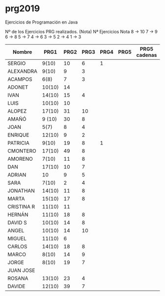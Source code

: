 # prg2019
Ejercicios de Programación en Java

Nº de los Ejercicios PRG realizados. (Nota)
Nª Ejercicios	Nota
8 ->	10
7  ->	9
6	 ->	8
5	 ->	7
4	 ->	6
3	 ->	5
2	 ->	4
1	 ->	3

| Nombre    | PRG1 | PRG2 | PRG3 | PRG4 | PRG5 | PRG5 cadenas| PRG6 | PRG7 | PRG8 |Titulo Proyecto |
| ------    | ---- | ---- | ---- | ---- | ---- | ----------- | ---- | ---- | ---- |--------------- |
| SERGIO    | 9(10)|  10  |   6  |  1   |      |             |      |      |      |      |
| ALEXANDRA | 9(10)|  9   |   3  |      |      |             |      |      |      |      |
| ACAMPOS   | 6(8) |  7   |   3  |      |      |             |      |      |      |      |
| ADONET    |10(10)|  14  |      |      |      |             |      |      |      |      |
| IVAN      |14(10)|  15  |   4  |      |      |             |      |      |      |      |
| LUIS      |10(10)|  10  |      |      |      |             |      |      |      |      |
| ALOPEZ    |17(10)|  31  |  10  |      |      |             |      |      |      |      |EmpresaAutobuses
| AMAÑÓ     |9 (10)|  30  |   8  |      |      |             |      |      |      |      |
| JOAN      |  5(7)|   8  |   4  |      |      |             |      |      |      |      |
| ENRIQUE   |12(10)|   9  |   2  |      |      |             |      |      |      |      |
| PATRICIA  | 9(10)|  19  |   8  |  1   |      |             |      |      |      |      |
| CMONTERO  |17(10)|  49  |   8  |      |      |             |      |      |      |      |
| AMORENO   | 7(10)|  11  |   8  |      |      |             |      |      |      |      |
| DAN       |17(10)|  10  |   7  |      |      |             |      |      |      |      |
| ADRIAN    |  10  |   9  |   5  |      |      |             |      |      |      |      |
| SARA      | 7(10)|  2   |   4  |      |      |             |      |      |      |      |
| JONATHAN  |14(10)|  11  |   8  |      |      |             |      |      |      |      |
| MARTA     |15(10)|  17  |   8  |      |      |             |      |      |      |      |Casa de la juventud Las Fuentes
| CRISTINA R|11(10)|  11  |      |      |      |             |      |      |      |      |
| HERNÁN    |11(10)|  18  |   8  |      |      |             |      |      |      |      |
| DAVID S   |10(10)|  14  |   8  |      |      |             |      |      |      |      |
| ANGEL     |10(10)|  14  |  10  |      |      |             |      |      |      |      |
| MIGUEL    |11(10)|  6   |      |      |      |             |      |      |      |      |
| CARLOS    |14(10)|  18  |   8  |      |      |             |      |      |      |      |
| MARCO     | 8(10)|  14  |   9  |      |      |             |      |      |      |      |
| JORGE     | 8(10)|  19  |   7  |      |      |             |      |      |      |      |Comunidad de propietarios del edificio Villahermosa
| JUAN JOSE |      |      |      |      |      |             |      |      |      |      |
| ROSANA    |13(10)|  23  |   4  |      |      |             |      |      |      |      |
| DAVIDE    |12(10)|  39  |   7  |      |      |             |      |      |      |      |

